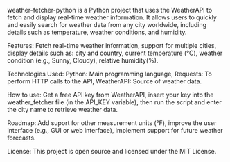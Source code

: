 weather-fetcher-python is a Python project that uses the WeatherAPI to fetch and display real-time weather information. It allows users to quickly and easily search for weather data from any city worldwide, including details such as temperature, weather conditions, and humidity.

Features: Fetch real-time weather information, support for multiple cities, display details such as: city and country, current temperature (°C), weather condition (e.g., Sunny, Cloudy), relative humidity(%). 

Technologies Used: Python: Main programming language, Requests: To perform HTTP calls to the API, WeatherAPI: Source of weather data.

How to use: Get a free API key from WeatherAPI, insert your key into the weather_fetcher file (in the API_KEY variable), then run the script and enter the city name to retrieve weather data.

Roadmap: Add suport for other measurement units (°F), improve the user interface (e.g., GUI or web interface), implement support for future weather forecasts.

License: This project is open source and licensed under the MIT License.
